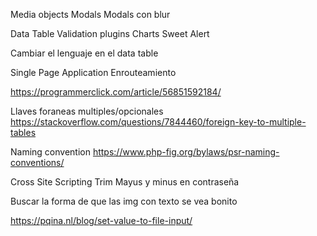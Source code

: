 Media objects
Modals
Modals con blur

Data Table
Validation plugins
Charts
Sweet Alert

Cambiar el lenguaje en el data table

Single Page Application
Enrouteamiento


https://programmerclick.com/article/56851592184/

Llaves foraneas multiples/opcionales
https://stackoverflow.com/questions/7844460/foreign-key-to-multiple-tables


Naming convention
https://www.php-fig.org/bylaws/psr-naming-conventions/


Cross Site Scripting
Trim
Mayus y minus en contraseña


Buscar la forma de que las img con texto se vea bonito

https://pqina.nl/blog/set-value-to-file-input/